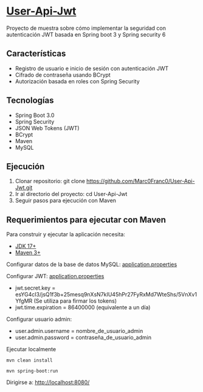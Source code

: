 # [User-Api-Jwt](https://github.com/Marc0Franc0/User-Api-Jwt#user-api-jwt)
Proyecto de muestra sobre cómo implementar la seguridad con autenticación JWT basada en Spring boot 3 y Spring security 6

## Características
- Registro de usuario e inicio de sesión con autenticación JWT
- Cifrado de contraseña usando BCrypt
- Autorización basada en roles con Spring Security

## Tecnologías
- Spring Boot 3.0
- Spring Security
- JSON Web Tokens (JWT)
- BCrypt
- Maven
- MySQL

## Ejecución
1. Clonar repositorio: git clone https://github.com/Marc0Franc0/User-Api-Jwt.git
2. Ir al directorio del proyecto: cd User-Api-Jwt
3. Seguir pasos para ejecución con Maven

## Requerimientos para ejecutar con Maven

Para construir y ejecutar la aplicación necesita:

- [JDK 17+](https://www.oracle.com/java/technologies/downloads/#java17)
- [Maven 3+](https://maven.apache.org)

Configurar datos de la base de datos MySQL: [application.properties](https://github.com/Marc0Franc0/School-Management/blob/main/src/main/resources/application.properties)

Configurar JWT: [application.properties](https://github.com/Marc0Franc0/School-Management/blob/main/src/main/resources/application.properties)
- jwt.secret.key = esYG4cI3/jsQ1f3b+25mesq9nXsN7kIU45hPr27FyRxMd7WteShs/5VnXv1YfgMR
  (Se utiliza para firmar los tokens)
- jwt.time.expiration = 86400000 (equivalente a un día)

Configurar usuario admin:
- user.admin.username = nombre_de_usuario_admin
- user.admin.password = contraseña_de_usuario_admin

Ejecutar localmente

```shell
mvn clean install
```
```shell
mvn spring-boot:run
```

Dirigirse a: [http://localhost:8080/](http://localhost:8080/)